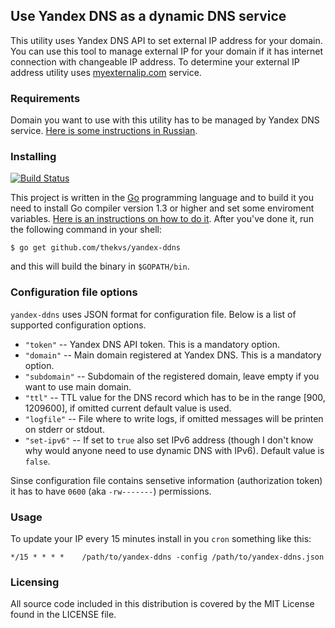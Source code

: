## Use Yandex DNS as a dynamic DNS service

This utility uses Yandex DNS API to set external IP address for your domain. You can use this tool to manage external IP for your domain if it has internet connection with changeable IP address. To determine your external IP address utility uses [myexternalip.com](http://myexternalip.com/) service.

### Requirements
Domain you want to use with this utility has to be managed by Yandex DNS service.
[Here is some instructions in Russian](https://help.yandex.ru/pdd/hosting.xml).

### Installing
[![Build Status](https://travis-ci.org/thekvs/yandex-ddns.svg?branch=master)](https://travis-ci.org/thekvs/yandex-ddns)

This project is written in the [Go](http://golang.org/) programming language and to build it you need to install Go compiler version 1.3 or higher and set some enviroment variables. [Here is an instructions on how to do it](http://golang.org/doc/install). After you've done it, run the following command in your shell:
```
$ go get github.com/thekvs/yandex-ddns
```
and this will build the binary in ```$GOPATH/bin```.

### Configuration file options
```yandex-ddns``` uses JSON format for configuration file. Below is a list of supported configuration options.

* ```"token"``` -- Yandex DNS API token. This is a mandatory option.
* ```"domain"``` -- Main domain registered at Yandex DNS. This is a mandatory option.
* ```"subdomain"``` -- Subdomain of the registered domain, leave empty if you want to use main domain.
* ```"ttl"``` -- TTL value for the DNS record which has to be in the range [900, 1209600], if omitted current default value is used.
* ```"logfile"``` -- File where to write logs, if omitted messages will be printen on stderr or stdout.
* ```"set-ipv6"``` -- If set to ```true``` also set IPv6 address (though I don't know why would anyone need to use dynamic DNS with IPv6). Default value is ```false```.

Sinse configuration file contains sensetive information (authorization token) it has to have ```0600``` (aka ```-rw-------```) permissions.

### Usage
To update your IP every 15 minutes install in you ```cron``` something like this:
```
*/15 * * * *    /path/to/yandex-ddns -config /path/to/yandex-ddns.json
```

### Licensing
All source code included in this distribution is covered by the MIT License found in the LICENSE file.
